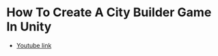 # How To Create A City Builder Game In Unity
- [Youtube link][1]

[1]: https://www.youtube.com/watch?v=vyluZvCcA2g&list=PLQbzkJk10-f4S3O7PdJ3-mhRArkQSh3no&index=1&ab_channel=EducationEcosystem